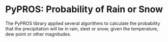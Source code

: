 PyPROS: Probability of Rain or Snow
===================================

The PyPROS library applied several algorithms to calculate the probability that the precipitation will be in rain, sleet or snow, given the temperature, dew point or other magnitudes.
